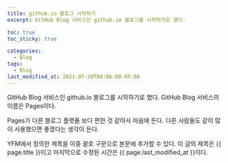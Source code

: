 ```yaml
---
title: github.io 블로그 시작하기
excerpt: GitHub Blog 서비스인 github.io 블로그를 시작하기로 했다.

toc: true
toc_sticky: true

categories:
  - Blog
tags:
  - Blog
last_modified_at: 2021-07-20T08:06:00-05:00
---
```


GitHub Blog 서비스인 github.io 블로그를 시작하기로 했다.
GitHub Blog 서비스의 이름은 Pages이다.

Pages가 다른 블로그 플랫폼 보다 편한 것 같아서 마음에 든다.
다른 사람들도 같이 많이 사용했으면 좋겠다는 생각이 든다.

YFM에서 정의한 제목을 이중 괄호 구문으로 본문에 추가할 수 있다.
이 글의 제목은 {{ page.title }}이고
마지막으로 수정된 시간은 {{ page.last_modified_at }}이다.

